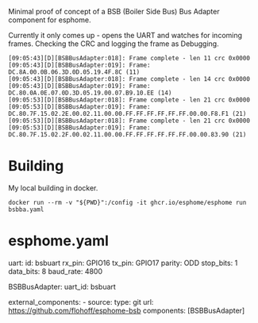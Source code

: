 
Minimal proof of concept of a BSB (Boiler Side Bus) Bus Adapter component
for esphome.

Currently it only comes up - opens the UART and watches for incoming frames. Checking
the CRC and logging the frame as Debugging.

    [09:05:43][D][BSBBusAdapter:018]: Frame complete - len 11 crc 0x0000
    [09:05:43][D][BSBBusAdapter:019]: Frame: DC.8A.00.0B.06.3D.0D.05.19.4F.8C (11)
    [09:05:43][D][BSBBusAdapter:018]: Frame complete - len 14 crc 0x0000
    [09:05:43][D][BSBBusAdapter:019]: Frame: DC.80.0A.0E.07.0D.3D.05.19.00.07.B9.10.EE (14)
    [09:05:53][D][BSBBusAdapter:018]: Frame complete - len 21 crc 0x0000
    [09:05:53][D][BSBBusAdapter:019]: Frame: DC.80.7F.15.02.2E.00.02.11.00.00.FF.FF.FF.FF.FF.FF.00.00.F8.F1 (21)
    [09:05:53][D][BSBBusAdapter:018]: Frame complete - len 21 crc 0x0000
    [09:05:53][D][BSBBusAdapter:019]: Frame: DC.80.7F.15.02.2F.00.02.11.00.00.FF.FF.FF.FF.FF.FF.00.00.83.90 (21)

Building
========

My local building in docker.

    docker run --rm -v "${PWD}":/config -it ghcr.io/esphome/esphome run bsbba.yaml

esphome.yaml
============

  uart:
    id: bsbuart
    rx_pin: GPIO16
    tx_pin: GPIO17
    parity: ODD
    stop_bits: 1
    data_bits: 8
    baud_rate: 4800

  BSBBusAdapter:
    uart_id: bsbuart

  external_components:
    - source:
        type: git
        url: https://github.com/flohoff/esphome-bsb
      components: [BSBBusAdapter]
